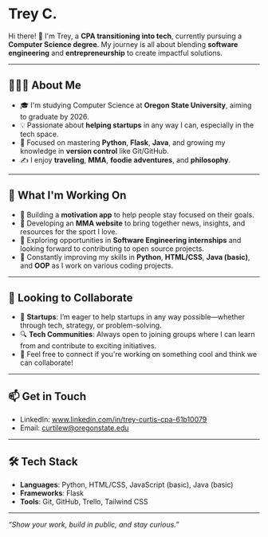 # Trey C.

Hi there! 👋 I'm Trey, a **CPA transitioning into tech**, currently pursuing a **Computer Science degree**. My journey is all about blending **software engineering** and **entrepreneurship** to create impactful solutions. 

---

## 👩🏽‍💻 **About Me**
- 🎓 I'm studying Computer Science at **Oregon State University**, aiming to graduate by 2026.
- 💡 Passionate about **helping startups** in any way I can, especially in the tech space.
- 🤖 Focused on mastering **Python**, **Flask**, **Java**, and growing my knowledge in **version control** like Git/GitHub.
- ✍️ I enjoy **traveling**, **MMA**, **foodie adventures**, and **philosophy**.

---

## 🌱 **What I'm Working On**
- 🎯 Building a **motivation app** to help people stay focused on their goals.
- 💪 Developing an **MMA website** to bring together news, insights, and resources for the sport I love.
- 💼 Exploring opportunities in **Software Engineering internships** and looking forward to contributing to open source projects.
- 🧠 Constantly improving my skills in **Python**, **HTML/CSS**, **Java (basic)**, and **OOP** as I work on various coding projects.

---

## 🤝 **Looking to Collaborate**
- 🚀 **Startups**: I’m eager to help startups in any way possible—whether through tech, strategy, or problem-solving.
- 🔍 **Tech Communities**: Always open to joining groups where I can learn from and contribute to exciting initiatives.
- 💬 Feel free to connect if you're working on something cool and think we can collaborate!

---

## 📫 **Get in Touch**
- LinkedIn: www.linkedin.com/in/trey-curtis-cpa-61b10079 
- Email: curtilew@oregonstate.edu

---

## 🛠️ **Tech Stack**
- **Languages**: Python, HTML/CSS, JavaScript (basic), Java (basic)
- **Frameworks**: Flask
- **Tools**: Git, GitHub, Trello, Tailwind CSS

---

_“Show your work, build in public, and stay curious.”_
